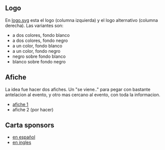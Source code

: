 Logo
----

En
[logo.svg](https://github.com/alejopa/PyConAr2013/blob/master/dise%C3%B1o/logo.svg)
esta el logo (columna izquierda) y el logo alternativo (columna
derecha).  Las variantes son:

- a dos colores, fondo blanco
- a dos colores, fondo negro
- a un color, fondo blanco
- a un color, fondo negro
- negro sobre fondo blanco
- blanco sobre fondo negro

Afiche
------

La idea fue hacer dos afiches. Un "se viene.." para pegar con bastante
antelacion al evento, y otro mas cercano al evento, con toda la
informacion.

- [afiche 1](https://github.com/alejopa/PyConAr2013/blob/master/dise%C3%B1o/afiches/pycon-poster-1.png)
- afiche 2 (por hacer)

Carta sponsors
--------------

- [en español](https://github.com/alejopa/PyConAr2013/blob/master/dise%C3%B1o/carta-sponsors.pdf)
- [en ingles](https://github.com/alejopa/PyConAr2013/blob/master/dise%C3%B1o/carta-sponsors-en.pdf)